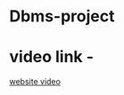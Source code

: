 # Dbms-project
# video link - 

[website video](https://drive.google.com/file/d/11tjNnFVNpVgPOgbZvdq97zX2iAN7PiQS/view?usp=drive_link)
